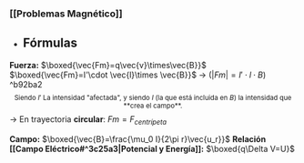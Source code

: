 ### [[Problemas Magnético]]

- ## Fórmulas

**Fuerza:** $\boxed{\vec{Fm}=q\vec{v}\times\vec{B}}$ $\boxed{\vec{Fm}=I'\cdot \vec{l}\times \vec{B}}$  -> $\left( |Fm|=I'\cdot l\cdot B\right)$ ^b92ba2 	$${^\text{Siendo $I'$ La intensidad "afectada", y siendo $I$ (la que está incluida en $B$) la intensidad que **crea el campo**.}}$$
	-> En trayectoria **circular**: $Fm=F_{centrípeta}$

**Campo:** $\boxed{\vec{B}=\frac{\mu_0 I}{2\pi r}\vec{u_r}}$
	**Relación [[Campo Eléctrico#^3c25a3|Potencial y Energía]]:** $\boxed{q\Delta V=U}$
	 